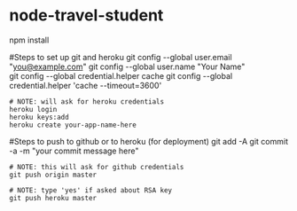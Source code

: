 node-travel-student
===================

npm install

#Steps to set up git and heroku
	git config --global user.email "you@example.com"
	git config --global user.name "Your Name"  
	git config --global credential.helper cache
	git config --global credential.helper 'cache --timeout=3600' 

	# NOTE: will ask for heroku credentials
	heroku login
	heroku keys:add
	heroku create your-app-name-here


#Steps to push to github or to heroku (for deployment)
	git add -A
	git commit -a -m "your commit message here"
	
	# NOTE: this will ask for github credentials
	git push origin master 

	# NOTE: type 'yes' if asked about RSA key
	git push heroku master
		

	